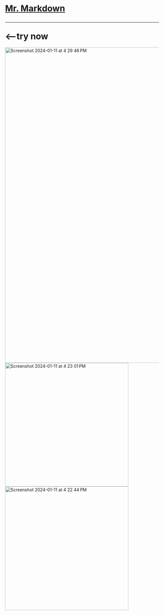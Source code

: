 # <a href="https://my-markdown.vercel.app/">Mr. Markdown</a><hr><--try now
<img width="1031" alt="Screenshot 2024-01-11 at 4 29 46 PM" src="https://github.com/sudo-self/my-markdown/assets/119916323/afa66a9f-67e1-4473-87b9-46eda00468c6">
<img width="404" alt="Screenshot 2024-01-11 at 4 23 01 PM" src="https://github.com/sudo-self/my-markdown/assets/119916323/fcacde7c-ceaf-41d0-9cb7-978c3d358bbb">
<img width="404" alt="Screenshot 2024-01-11 at 4 22 44 PM" src="https://github.com/sudo-self/my-markdown/assets/119916323/b427e237-0f66-4684-bfd2-def15c2e12a5">
